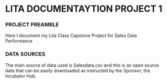 # LITA DOCUMENTAYTION PROJECT 1
### PROJECT PREAMBLE
Here I document my Lita Class Capstone Project for Sales Data Performance
### DATA SOURCES
The main source of data used is Salesdata.csv and this is an open source data that can be easily downloaded as instructed by the Sponsor; the Incubator Hub.
